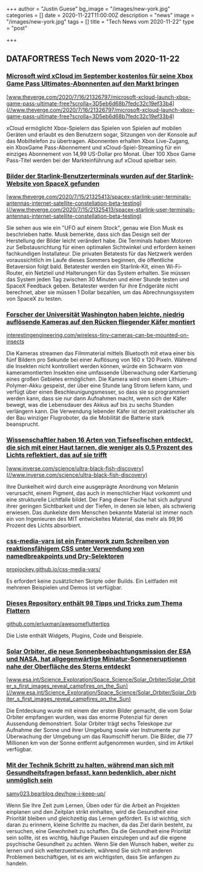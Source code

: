 +++
author = "Justin Guese"
bg_image = "/images/new-york.jpg"
categories = []
date = 2020-11-22T11:00:00Z
description = "news"
image = "/images/new-york.jpg"
tags = []
title = "Tech News vom 2020-11-22"
type = "post"

+++

        
## DATAFORTRESS Tech News vom 2020-11-22

### [Microsoft wird xCloud im September kostenlos für seine Xbox Game Pass Ultimates-Abonnenten auf den Markt bringen](//www.theverge.com/2020/7/16/21326797/microsoft-xcloud-launch-xbox-game-pass-ultimate-free?scrolla=3D5eb6d68b7fedc32c19ef33b4)


[www.theverge.com/2020/7/16/21326797/microsoft-xcloud-launch-xbox-game-pass-ultimate-free?scrolla=3D5eb6d68b7fedc32c19ef33b4](//www.theverge.com/2020/7/16/21326797/microsoft-xcloud-launch-xbox-game-pass-ultimate-free?scrolla=3D5eb6d68b7fedc32c19ef33b4)


xCloud ermöglicht Xbox-Spielern das Spielen von Spielen auf mobilen Geräten und erlaubt es den Benutzern sogar, Sitzungen von der Konsole auf das Mobiltelefon zu übertragen. Abonnenten erhalten Xbox Live-Zugang, ein XboxGame Pass-Abonnement und xCloud-Spiel-Streaming für ein einziges Abonnement von 14,99 US-Dollar pro Monat. Über 100 Xbox Game Pass-Titel werden bei der Markteinführung auf xCloud spielbar sein.


### [Bilder der Starlink-Benutzerterminals wurden auf der Starlink-Website von SpaceX gefunden](//www.theverge.com/2020/7/15/21325413/spacex-starlink-user-terminals-antennas-internet-satellite-constellation-beta-testing)


[www.theverge.com/2020/7/15/21325413/spacex-starlink-user-terminals-antennas-internet-satellite-constellation-beta-testing](//www.theverge.com/2020/7/15/21325413/spacex-starlink-user-terminals-antennas-internet-satellite-constellation-beta-testing)


Sie sehen aus wie ein "UFO auf einem Stock", genau wie Elon Musk es beschrieben hatte. Musk bemerkte, dass sich das Design seit der Herstellung der Bilder leicht verändert habe. Die Terminals haben Motoren zur Selbstausrichtung für einen optimalen Sichtwinkel und erfordern keinen fachkundigen Installateur. Die privaten Betatests für das Netzwerk werden voraussichtlich im Laufe dieses Sommers beginnen, die öffentliche Betaversion folgt bald. Betatester werden ein Starlink-Kit, einen Wi-Fi-Router, ein Netzteil und Halterungen für das System erhalten. Sie müssen das System jeden Tag zwischen 30 Minuten und einer Stunde testen und SpaceX Feedback geben. Betatester werden für ihre Endgeräte nicht berechnet, aber sie müssen 1 Dollar bezahlen, um das Abrechnungssystem von SpaceX zu testen.


### [Forscher der Universität Washington haben leichte, niedrig auflösende Kameras auf den Rücken fliegender Käfer montiert](//interestingengineering.com/wireless-tiny-cameras-can-be-mounted-on-insects)


[interestingengineering.com/wireless-tiny-cameras-can-be-mounted-on-insects](//interestingengineering.com/wireless-tiny-cameras-can-be-mounted-on-insects)


Die Kameras streamen das Filmmaterial mittels Bluetooth mit etwa einer bis fünf Bildern pro Sekunde bei einer Auflösung von 160 x 120 Pixeln. Während die Insekten nicht kontrolliert werden können, würde ein Schwarm von kameramontierten Insekten eine umfassende Überwachung oder Kartierung eines großen Gebietes ermöglichen. Die Kamera wird von einem Lithium-Polymer-Akku gespeist, der über eine Stunde lang Strom liefern kann, und verfügt über einen Beschleunigungsmesser, so dass sie so programmiert werden kann, dass sie nur dann Aufnahmen macht, wenn sich der Käfer bewegt, was die Lebensdauer des Akkus auf bis zu sechs Stunden verlängern kann. Die Verwendung lebender Käfer ist derzeit praktischer als der Bau winziger Flugroboter, da die Mobilität die Batterie stark beansprucht.


### [Wissenschaftler haben 16 Arten von Tiefseefischen entdeckt, die sich mit einer Haut tarnen, die weniger als 0,5 Prozent des Lichts reflektiert, das auf sie trifft](//www.inverse.com/science/ultra-black-fish-discovery)


[www.inverse.com/science/ultra-black-fish-discovery](//www.inverse.com/science/ultra-black-fish-discovery)


Ihre Dunkelheit wird durch eine ausgeprägte Anordnung von Melanin verursacht, einem Pigment, das auch in menschlicher Haut vorkommt und eine strukturelle Lichtfalle bildet. Der Fang dieser Fische hat sich aufgrund ihrer geringen Sichtbarkeit und der Tiefen, in denen sie leben, als schwierig erwiesen. Das dunkelste dem Menschen bekannte Material ist immer noch ein von Ingenieuren des MIT entwickeltes Material, das mehr als 99,96 Prozent des Lichts absorbiert.


### [css-media-vars ist ein Framework zum Schreiben von reaktionsfähigem CSS unter Verwendung von namedbreakpoints und Dry-Selektoren](//propjockey.github.io/css-media-vars/)


[propjockey.github.io/css-media-vars/](//propjockey.github.io/css-media-vars/)


Es erfordert keine zusätzlichen Skripte oder Builds. Ein Leitfaden mit mehreren Beispielen und Demos ist verfügbar.


### [Dieses Repository enthält 98 Tipps und Tricks zum Thema Flattern](//github.com/erluxman/awesomefluttertips)


[github.com/erluxman/awesomefluttertips](//github.com/erluxman/awesomefluttertips)


Die Liste enthält Widgets, Plugins, Code und Beispiele.


### [Solar Orbiter, die neue Sonnenbeobachtungsmission der ESA und NASA, hat allgegenwärtige Miniatur-Sonneneruptionen nahe der Oberfläche des Sterns entdeckt](//www.esa.int/Science_Exploration/Space_Science/Solar_Orbiter/Solar_Orbiter_s_first_images_reveal_campfires_on_the_Sun)


[www.esa.int/Science_Exploration/Space_Science/Solar_Orbiter/Solar_Orbiter_s_first_images_reveal_campfires_on_the_Sun](//www.esa.int/Science_Exploration/Space_Science/Solar_Orbiter/Solar_Orbiter_s_first_images_reveal_campfires_on_the_Sun)


Die Entdeckung wurde mit einem der ersten Bilder gemacht, die vom Solar Orbiter empfangen wurden, was das enorme Potenzial für deren Aussendung demonstriert. Solar Orbiter trägt sechs Teleskope zur Aufnahme der Sonne und ihrer Umgebung sowie vier Instrumente zur Überwachung der Umgebung um das Raumschiff herum. Die Bilder, die 77 Millionen km von der Sonne entfernt aufgenommen wurden, sind im Artikel verfügbar.


### [Mit der Technik Schritt zu halten, während man sich mit Gesundheitsfragen befasst, kann bedenklich, aber nicht unmöglich sein](//samy023.bearblog.dev/how-i-keep-up/)


[samy023.bearblog.dev/how-i-keep-up/](//samy023.bearblog.dev/how-i-keep-up/)


Wenn Sie Ihre Zeit zum Lernen, Üben oder für die Arbeit an Projekten einplanen und den Zeitplan strikt einhalten, wird die Gesundheit eine Priorität bleiben und gleichzeitig das Lernen gefördert. Es ist wichtig, sich daran zu erinnern, kleine Schritte zu machen, da das Ziel darin besteht, zu versuchen, eine Gewohnheit zu schaffen. Da die Gesundheit eine Priorität sein sollte, ist es wichtig, häufige Pausen einzulegen und auf die eigene psychische Gesundheit zu achten. Wenn Sie den Wunsch haben, weiter zu lernen und sich weiterzuentwickeln, während Sie sich mit anderen Problemen beschäftigen, ist es am wichtigsten, dass Sie anfangen zu handeln.